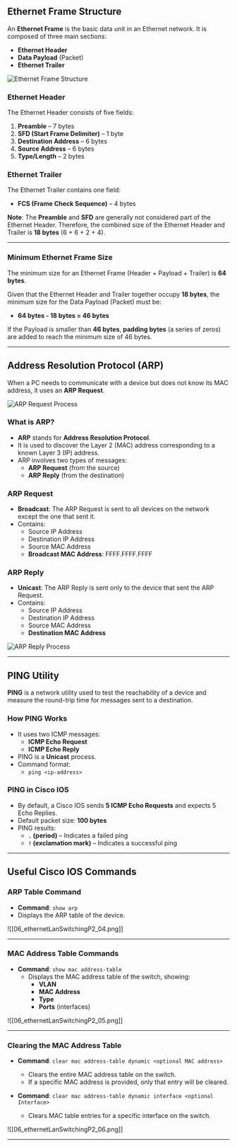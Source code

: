 ## Ethernet Frame Structure

An **Ethernet Frame** is the basic data unit in an Ethernet network. It is composed of three main sections:

- **Ethernet Header**
- **Data Payload** (Packet)
- **Ethernet Trailer**

![Ethernet Frame Structure](06_ethernetLanSwitchingP2_01.png)

### Ethernet Header

The Ethernet Header consists of five fields:

1. **Preamble** – 7 bytes
2. **SFD (Start Frame Delimiter)** – 1 byte
3. **Destination Address** – 6 bytes
4. **Source Address** – 6 bytes
5. **Type/Length** – 2 bytes

### Ethernet Trailer

The Ethernet Trailer contains one field:

- **FCS (Frame Check Sequence)** – 4 bytes

**Note**: The **Preamble** and **SFD** are generally not considered part of the Ethernet Header. Therefore, the combined size of the Ethernet Header and Trailer is **18 bytes** (6 + 6 + 2 + 4).

---

### Minimum Ethernet Frame Size

The minimum size for an Ethernet Frame (Header + Payload + Trailer) is **64 bytes**.

Given that the Ethernet Header and Trailer together occupy **18 bytes**, the minimum size for the Data Payload (Packet) must be:

- **64 bytes - 18 bytes = 46 bytes**

If the Payload is smaller than **46 bytes**, **padding bytes** (a series of zeros) are added to reach the minimum size of 46 bytes.

---

## Address Resolution Protocol (ARP)

When a PC needs to communicate with a device but does not know its MAC address, it uses an **ARP Request**.

![ARP Request Process](06_ethernetLanSwitchingP2_02.png)

### What is ARP?

- **ARP** stands for **Address Resolution Protocol**.
- It is used to discover the Layer 2 (MAC) address corresponding to a known Layer 3 (IP) address.
- ARP involves two types of messages:
  - **ARP Request** (from the source)
  - **ARP Reply** (from the destination)

### ARP Request

- **Broadcast**: The ARP Request is sent to all devices on the network except the one that sent it.
- Contains:
  - Source IP Address
  - Destination IP Address
  - Source MAC Address
  - **Broadcast MAC Address**: FFFF.FFFF.FFFF

### ARP Reply

- **Unicast**: The ARP Reply is sent only to the device that sent the ARP Request.
- Contains:
  - Source IP Address
  - Destination IP Address
  - Source MAC Address
  - **Destination MAC Address**

![ARP Reply Process](06_ethernetLanSwitchingP2_03.png)

---

## PING Utility

**PING** is a network utility used to test the reachability of a device and measure the round-trip time for messages sent to a destination.

### How PING Works

- It uses two ICMP messages:
  - **ICMP Echo Request**
  - **ICMP Echo Reply**
- PING is a **Unicast** process.
- Command format:
  - `ping <ip-address>`

### PING in Cisco IOS

- By default, a Cisco IOS sends **5 ICMP Echo Requests** and expects 5 Echo Replies.
- Default packet size: **100 bytes**
- PING results:
  - **`.` (period)** – Indicates a failed ping
  - **`!` (exclamation mark)** – Indicates a successful ping

---

## Useful Cisco IOS Commands

### ARP Table Command

- **Command**: `show arp`
- Displays the ARP table of the device.

![[06_ethernetLanSwitchingP2_04.png]]

---

### MAC Address Table Commands

- **Command**: `show mac address-table`
  - Displays the MAC address table of the switch, showing:
    - **VLAN**
    - **MAC Address**
    - **Type**
    - **Ports** (interfaces)

![[06_ethernetLanSwitchingP2_05.png]]

---

### Clearing the MAC Address Table

- **Command**: `clear mac address-table dynamic <optional MAC address>`
  - Clears the entire MAC address table on the switch.
  - If a specific MAC address is provided, only that entry will be cleared.

- **Command**: `clear mac address-table dynamic interface <optional Interface>`
  - Clears MAC table entries for a specific interface on the switch.

![[06_ethernetLanSwitchingP2_06.png]]

---
